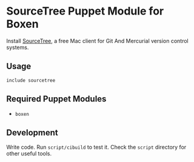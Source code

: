 # SourceTree Puppet Module for Boxen

Install [SourceTree](http://www.sourcetreeapp.com/), a free Mac client for Git And Mercurial version control systems.

## Usage

```puppet
include sourcetree
```

## Required Puppet Modules

* `boxen`

## Development

Write code. Run `script/cibuild` to test it. Check the `script`
directory for other useful tools.
